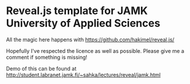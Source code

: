 # Reveal.js template for JAMK University of Applied Sciences

All the magic here happens with https://github.com/hakimel/reveal.js/

Hopefully I've respected the licence as well as possible. Please give me a comment if something is missing!

Demo of this can be found at http://student.labranet.jamk.fi/~sahka/lectures/reveal/jamk.html
